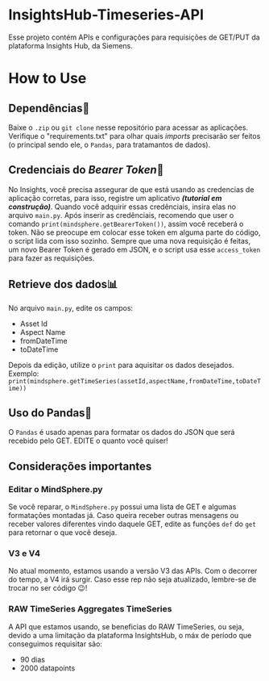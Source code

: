 # InsightsHub-Timeseries-API
Esse projeto contém APIs e configurações para requisições de GET/PUT da plataforma Insights Hub, da Siemens. 

# How to Use
## Dependências🧵
Baixe o `.zip` ou `git clone` nesse repositório para acessar as aplicações. Verifique o "requirements.txt" para olhar quais *imports* precisarão ser feitos (o principal sendo ele, o `Pandas`, para tratamantos de dados).
## Credenciais do ***Bearer Token***🔐
No Insights, você precisa assegurar de que está usando as credencias de aplicação corretas, para isso, registre um aplicativo ***(tutorial em construção)***. Quando você adquirir essas credênciais, insira elas no arquivo `main.py`.
Após inserir as credênciais, recomendo que user o comando `print(mindsphere.getBearerToken())`, assim você receberá o token. 
Não se preocupe em colocar esse token em alguma parte do código, o script lida com isso sozinho. Sempre que uma nova requisição é feitas, um novo Bearer Token é gerado em JSON, e o script usa esse `access_token` para fazer as requisições.
## Retrieve dos dados📊
No arquivo `main.py`, edite os campos: 
- Asset Id
- Aspect Name
- fromDateTime
- toDateTime

Depois da edição, utilize o `print` para aquisitar os dados desejados.
Exemplo: `print(mindsphere.getTimeSeries(assetId,aspectName,fromDateTime,toDateTime))`

## Uso do Pandas🐼
O `Pandas` é usado apenas para formatar os dados do JSON que será recebido pelo GET. EDITE o quanto você quiser!

## Considerações importantes
### Editar o MindSphere.py
Se você reparar, o `MindSphere.py` possui uma lista de GET e algumas formatações montadas já. Caso queira receber outras mensagens ou receber valores diferentes vindo daquele GET, edite as funções `def` do `get` para retornar o que você deseja.
### V3 e V4
No atual momento, estamos usando a versão V3 das APIs. Com o decorrer do tempo, a V4 irá surgir. Caso esse rep não seja atualizado, lembre-se de trocar no ser código 😉!
### RAW TimeSeries Aggregates TimeSeries
A API que estamos usando, se beneficias do RAW TimeSeries, ou seja, devido a uma limitação da plataforma InsightsHub, o máx de período que conseguimos requisitar são: 
- 90 dias
- 2000 datapoints
